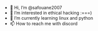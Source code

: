 - 👋 Hi, I’m @safouane2007
- 👀 I’m interested in ethical hacking :===)
- 🌱 I’m currently learning linux and python 
- 📫 How to reach me with discord 

<!---
safouane2007/safouane2007 is a ✨ special ✨ repository because its `README.md` (this file) appears on your GitHub profile.
You can click the Preview link to take a look at your changes.
--->
